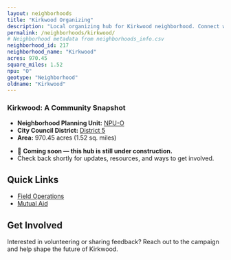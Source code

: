 ```yaml
---
layout: neighborhoods
title: "Kirkwood Organizing"
description: "Local organizing hub for Kirkwood neighborhood. Connect with field operations, mutual aid, and community organizing efforts."
permalink: /neighborhoods/kirkwood/
# Neighborhood metadata from neighborhoods_info.csv
neighborhood_id: 217
neighborhood_name: "Kirkwood"
acres: 970.45
square_miles: 1.52
npu: "O"
geotype: "Neighborhood"
oldname: "Kirkwood"
---
```


### **Kirkwood: A Community Snapshot**

  * **Neighborhood Planning Unit:** [NPU-O](https://www.atlantaga.gov/government/departments/city-planning/neighborhood-planning-units/neighborhood-and-npu-contacts)
  * **City Council District:** [District 5](https://citycouncil.atlantaga.gov/council-members)
  * **Area:** 970.45 acres (1.52 sq. miles)

- 🚧 **Coming soon — this hub is still under construction.**
- Check back shortly for updates, resources, and ways to get involved.

## Quick Links

- [Field Operations](./field-ops/)
- [Mutual Aid](./mutual-aid/)

## Get Involved

Interested in volunteering or sharing feedback? Reach out to the campaign and help shape the future of Kirkwood.
